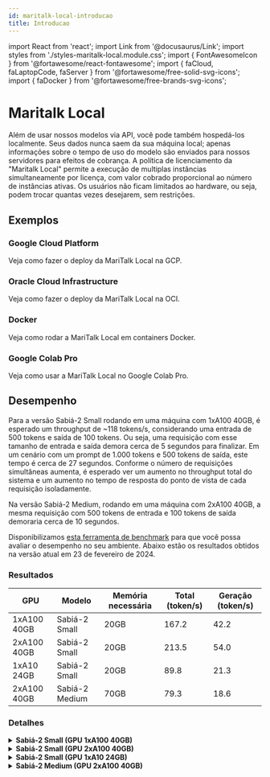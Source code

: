 ```yaml
---
id: maritalk-local-introducao
title: Introducao
---
```

import React from 'react';
import Link from '@docusaurus/Link';
import styles from './styles-maritalk-local.module.css';
import { FontAwesomeIcon } from '@fortawesome/react-fontawesome';
import { faCloud, faLaptopCode, faServer } from '@fortawesome/free-solid-svg-icons';
import { faDocker } from '@fortawesome/free-brands-svg-icons';


# Maritalk Local
Além de usar nossos modelos via API, você pode também hospedá-los localmente. Seus dados nunca saem da sua máquina local; apenas informações sobre o tempo de uso do modelo são enviados para nossos servidores para efeitos de cobrança. A política de licenciamento da \"Maritalk Local\" permite a execução de multiplas instâncias simultaneamente por licença, com valor cobrado proporcional ao número de instâncias ativas. Os usuários não ficam limitados ao hardware, ou seja, podem trocar quantas vezes desejarem, sem restrições.


## Exemplos

<div className={styles.grid}>
  <Link to="google-cloud" className={styles.card}>
    <FontAwesomeIcon icon={faCloud} className={styles.icon} />
    <h3>Google Cloud Platform</h3>
    <p>Veja como fazer o deploy da MariTalk Local na GCP.</p>
  </Link>
  <Link to="oracle-cloud" className={styles.card}>
    <FontAwesomeIcon icon={faServer} className={styles.icon} />
    <h3>Oracle Cloud Infrastructure</h3>
    <p>Veja como fazer o deploy da MariTalk Local na OCI.</p>
  </Link>
  <Link to="docker" className={styles.card}>
    <FontAwesomeIcon icon={faDocker} className={styles.icon} />
    <h3>Docker</h3>
    <p>Veja como rodar a MariTalk Local em containers Docker.</p>
  </Link>
  <Link to="https://github.com/maritaca-ai/maritalk-api/blob/main/examples/local/colab-pro.ipynb" className={styles.card}>
    <FontAwesomeIcon icon={faLaptopCode} className={styles.icon} />
    <h3>Google Colab Pro</h3>
    <p>Veja como usar a MariTalk Local no Google Colab Pro.</p>
  </Link>
</div>


## Desempenho

Para a versão Sabiá-2 Small rodando em uma máquina com 1xA100 40GB, é esperado um throughput de ~118 tokens/s, considerando uma entrada de 500 tokens e saída de 100 tokens. Ou seja, uma requisição com esse tamanho de entrada e saída demora cerca de 5 segundos para finalizar. Em um cenário com um prompt de 1.000 tokens e 500 tokens de saída, este tempo é cerca de 27 segundos. Conforme o número de requisições simultâneas aumenta, é esperado ver um aumento no throughput total do sistema e um aumento no tempo de resposta do ponto de vista de cada requisição isoladamente.

Na versão Sabiá-2 Medium, rodando em uma máquina com 2xA100 40GB, a mesma requisição com 500 tokens de entrada e 100 tokens de saída demoraria cerca de 10 segundos.

Disponibilizamos [esta ferramenta de benchmark](https://github.com/maritaca-ai/maritalk-api/blob/main/examples/local/benchmark.py) para que você possa avaliar o desempenho no seu ambiente. Abaixo estão os resultados obtidos na versão atual em 23 de fevereiro de 2024.

### Resultados

| **GPU**     | **Modelo**     | **Memória necessária** | **Total (token/s)** | **Geração (token/s)** |
|-------------|----------------|------------------------|---------------------|-----------------------|
| 1xA100 40GB | Sabiá-2 Small  | 20GB                   | 167.2               | 42.2                  |
| 2xA100 40GB | Sabiá-2 Small  | 20GB                   | 213.5               | 54.0                  |
| 1xA10 24GB  | Sabiá-2 Small  | 20GB                   | 89.8                | 21.3                  |
| 2xA100 40GB | Sabiá-2 Medium | 70GB                   | 79.3                | 18.6                  |

### Detalhes

<details>
<summary><b>Sabiá-2 Small (GPU 1xA100 40GB)</b></summary>

- Total tokens: 167.2 tokens/s
- Generated tokens: 42.2 tokens/s

```bash
$ python benchmark.py --concurrency 1,2,4,8 --n-repeats 5 --prompt-size 550 --max-tokens 150
            generated_tps             total_tps
                     mean median  std      mean median  std
concurrency
1                    42.2   42.2  0.3     167.1  167.2  0.7
2                    24.2   24.2  1.0     101.4  101.4  0.9
4                    13.0   13.2  1.0      56.5   57.1  2.5
8                     7.1    7.2  0.6      30.8   30.9  0.6

System tokens
             median   std
concurrency
1             167.2   0.7
2             202.9   0.1
4             230.4  10.3
8             245.8  11.9
```
![benchmark-small-1xa100](https://github.com/maritaca-ai/maritalk-api/assets/1206395/7acfb1c6-b2a2-40e4-b6e7-2ed08201819d)
</details>

<details>
<summary><b>Sabiá-2 Small (GPU 2xA100 40GB)</b></summary>

- Total tokens: 213.5 tokens/s
- Generated tokens: 54.0 tokens/s

```console
$ python benchmark.py --concurrency 1,2,4,8 --n-repeats 5 --prompt-size 550 --max-tokens 150
            generated_tps             total_tps
                     mean median  std      mean median   std
concurrency
1                    54.0   53.6  0.8     213.5  208.1  12.3
2                    33.2   33.1  1.4     135.6  135.6   1.2
4                    20.1   20.6  1.3      85.2   85.6   1.2
8                    11.1   11.2  0.9      48.1   48.3   0.9

System tokens
             median   std
concurrency
1             208.1  12.3
2             271.3   0.3
4             340.8   0.8
8             384.7   1.0
```

![benchmark-small-2xa100](https://github.com/maritaca-ai/maritalk-api/assets/1206395/524a0b74-7998-4f24-928d-61ae803b98eb)
</details>

<details>
<summary><b>Sabiá-2 Small (GPU 1xA10 24GB)</b></summary>

- Total tokens: 89.8 tokens/s
- Generated tokens: 21.3 tokens/s

```console
$ python benchmark.py --concurrency 1,2,4,8 --n-repeats 5 --prompt-size 550 --max-tokens 150
            generated_tps             total_tps
                     mean median  std      mean median  std
concurrency
1                    21.3   21.3  0.2      89.8   88.6  2.2
2                    11.3   11.2  0.4      47.7   48.0  0.9
4                     5.8    5.9  0.3      24.4   24.5  0.3
8                     2.9    2.9  0.2      12.2   12.2  0.2

System tokens
             median  std
concurrency
1              88.6  2.2
2              96.4  1.9
4              97.6  0.2
8              97.5  0.2
```

![benchmark-small-2xa100](https://github.com/maritaca-ai/maritalk-api/assets/1206395/524a0b74-7998-4f24-928d-61ae803b98eb)
</details>

<details>
<summary><b>Sabiá-2 Medium (GPU 2xA100 40GB)</b></summary>

- Total tokens: 79.3 tokens/s
- Generated tokens: 18.6 tokens/s

```console
$ python benchmark.py --concurrency 1,2,4,8 --n-repeats 5 --prompt-size 550 --max-tokens 150 --tokenizer maritaca-ai/maritalk-tokenizer-large
            generated_tps             total_tps
                     mean median  std      mean median  std
concurrency
1                    18.6   18.6  0.3      79.3   78.9  1.0
2                    10.4   10.5  0.4      44.9   45.0  0.6
4                     5.8    5.8  0.2      25.5   25.5  0.2
8                     3.1    3.1  0.2      13.6   13.7  0.2

System tokens
             median  std
concurrency
1              78.9  1.0
2              90.1  1.1
4             101.9  0.1
8             108.9  0.2
```

![benchmark-medium-2xa100](https://github.com/maritaca-ai/maritalk-api/assets/1206395/a379f94b-4472-4eeb-b166-d262bf853a1c)
</details>